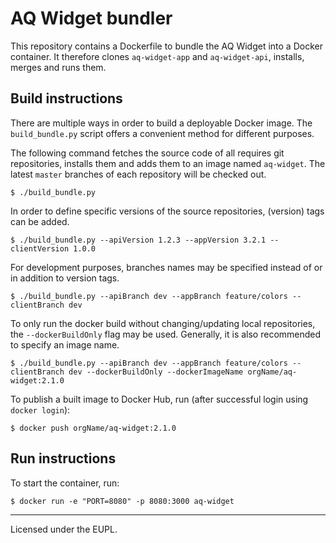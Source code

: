 # AQ Widget bundler

This repository contains a Dockerfile to bundle the AQ Widget into a Docker container.
It therefore clones `aq-widget-app` and `aq-widget-api`, installs, merges and runs them.

## Build instructions

There are multiple ways in order to build a deployable Docker image. The `build_bundle.py` script
offers a convenient method for different purposes.

The following command fetches the source code of all requires git repositories, installs them and adds them to an image named `aq-widget`. The latest `master` branches of each repository will be checked out.

```shell
$ ./build_bundle.py
```

In order to define specific versions of the source repositories, (version) tags can be added.

```shell
$ ./build_bundle.py --apiVersion 1.2.3 --appVersion 3.2.1 --clientVersion 1.0.0
```

For development purposes, branches names may be specified instead of or in addition to version tags.

```shell
$ ./build_bundle.py --apiBranch dev --appBranch feature/colors --clientBranch dev
```

To only run the docker build without changing/updating local repositories, the `--dockerBuildOnly` flag may be used. Generally, it is also recommended to specify an image name.

```shell
$ ./build_bundle.py --apiBranch dev --appBranch feature/colors --clientBranch dev --dockerBuildOnly --dockerImageName orgName/aq-widget:2.1.0
```

To publish a built image to Docker Hub, run (after successful login using `docker login`):

```shell
$ docker push orgName/aq-widget:2.1.0
```


## Run instructions

To start the container, run:

```shell
$ docker run -e "PORT=8080" -p 8080:3000 aq-widget
```

---

Licensed under the EUPL.
